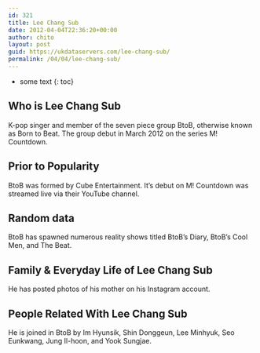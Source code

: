 ```yaml
---
id: 321
title: Lee Chang Sub
date: 2012-04-04T22:36:20+00:00
author: chito
layout: post
guid: https://ukdataservers.com/lee-chang-sub/
permalink: /04/04/lee-chang-sub/
---
```


* some text
{: toc}


## Who is  Lee Chang Sub
                  
                  
                  
K-pop singer and member of the seven piece group BtoB, otherwise known as Born to Beat. The group debut in March 2012 on the series M! Countdown.
                  
                
                
                
## Prior to Popularity 
                  
                  
                  
BtoB was formed by Cube Entertainment. It&#8217;s debut on M! Countdown was streamed live via their YouTube channel.
                  
                
                
                
## Random data 
                  
                  
                  
BtoB has spawned numerous reality shows titled BtoB&#8217;s Diary, BtoB&#8217;s Cool Men, and The Beat.
                  
                
                
                
## Family & Everyday Life of Lee Chang Sub
                  
                  
                  
He has posted photos of his mother on his Instagram account.
                  
                
                
                
## People Related With  Lee Chang Sub
                  
                  
                  
He is joined in BtoB by Im Hyunsik, Shin Donggeun, Lee Minhyuk, Seo Eunkwang, Jung Il-hoon, and Yook Sungjae.
                  
                
              
            
          
          
          
    
    
  
